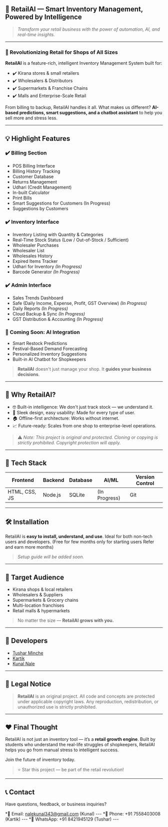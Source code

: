 ## 🏦 RetailAI — Smart Inventory Management, Powered by Intelligence

> *Transform your retail business with the power of automation, AI, and real-time insights.*

---

### 🧪 Revolutionizing Retail for Shops of All Sizes

**RetailAI** is a feature-rich, intelligent Inventory Management System built for:

* ✔️ Kirana stores & small retailers
* ✔️ Wholesalers & Distributors
* ✔️ Supermarkets & Franchise Chains
* ✔️ Malls and Enterprise-Scale Retail

From billing to backup, RetailAI handles it all. What makes us different? **AI-based predictions, smart suggestions, and a chatbot assistant** to help you sell more and stress less.

---

## 💡 Highlight Features

### ✔️ **Billing Section**

* POS Billing Interface
* Billing History Tracking
* Customer Database
* Returns Management
* Udhari (Credit Management)
* In-built Calculator
* Print Bills
* Smart Suggestions for Customers (In Progress)
* Suggestions by Customers

### ✔️ **Inventory Interface**

* Inventory Listing with Quantity & Categories
* Real-Time Stock Status (Low / Out-of-Stock / Sufficient)
* Wholesaler Purchases
* Wholesaler List
* Wholesales History
* Expired Items Tracker
* Udhari for Inventory *(In Progress)*
* Barcode Generator *(In Progress)*

### ✔️ **Admin Interface**

* Sales Trends Dashboard
* Safe (Daily Income, Expense, Profit, GST Overview) *(In Progress)*
* Daily Reports *(In Progress)*
* Cloud Backup & Sync *(In Progress)*
* GST Distribution & Accounting *(In Progress)*

### 🤖 **Coming Soon: AI Integration**

* Smart Restock Predictions
* Festival-Based Demand Forecasting
* Personalized Inventory Suggestions
* Built-in AI Chatbot for Shopkeepers

> **RetailAI** doesn't just manage your shop. It **guides your business decisions**.

---

## 🚀 Why RetailAI?

* 🤓 Built-in intelligence: We don't just track stock — we understand it.
* 🌟 Sleek design, easy usability: Made for every type of user.
* 🏠 Offline-first architecture: Works without internet.
* 📈 Future-ready: Scales from one shop to enterprise-level operations.

> ⚠️ *Note: This project is original and protected. Cloning or copying is strictly prohibited. Copyright protection will apply.*

---

## 📝 Tech Stack

| Frontend      | Backend | Database | AI/ML         | Version Control |
| ------------- | ------- | -------- | ------------- | --------------- |
| HTML, CSS, JS | Node.js | SQLite   | (In Progress) | Git             |

---

## 🛠️ Installation

RetailAI is **easy to install, understand, and use**. Ideal for both non-tech users and developers. (Free for few months only for starting users Refer and earn more months)

> *Setup guide will be added soon.*

---

## 🔗 Target Audience

* Kirana shops & local retailers
* Wholesalers & Suppliers
* Supermarkets & Grocery chains
* Multi-location franchises
* Retail malls & hypermarkets

> No matter the size — **RetailAI grows with you.**

---

## 🤝 Developers

* [Tushar Minche](https://github.com/TusharMinche)
* [Kartik](https://github.com/Kartik-com)
* [Kunal Nale](https://github.com/Nale-kunal)

---

## 🔐 Legal Notice

> **RetailAI** is an original project. All code and concepts are protected under applicable copyright laws. Any reproduction, redistribution, or unauthorized use is strictly prohibited.

---

## ❤️ Final Thought

RetailAI is not just an inventory tool — it’s a **retail growth engine**. Built by students who understand the real-life struggles of shopkeepers, RetailAI helps you go from manual stress to intelligent success.

Join the future of inventory today.

> ⭐ Star this project — be part of the retail revolution!

---

## 📞 Contact

Have questions, feedback, or business inquiries?

*📧 Email: [nalekunal343@gmail.com](mailto:nalekunal343@gmail.com) (Kunal) ---
*📱 Phone: +91 7558403008  (Kartik) ---
*💬 WhatsApp: +91 8421945129 (Tushar) ---
